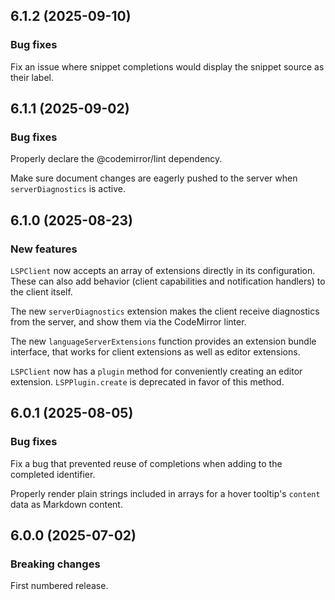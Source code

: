 ## 6.1.2 (2025-09-10)

### Bug fixes

Fix an issue where snippet completions would display the snippet source as their label.

## 6.1.1 (2025-09-02)

### Bug fixes

Properly declare the @codemirror/lint dependency.

Make sure document changes are eagerly pushed to the server when `serverDiagnostics` is active.

## 6.1.0 (2025-08-23)

### New features

`LSPClient` now accepts an array of extensions directly in its configuration. These can also add behavior (client capabilities and notification handlers) to the client itself.

The new `serverDiagnostics` extension makes the client receive diagnostics from the server, and show them via the CodeMirror linter.

The new `languageServerExtensions` function provides an extension bundle interface, that works for client extensions as well as editor extensions.

`LSPClient` now has a `plugin` method for conveniently creating an editor extension. `LSPPlugin.create` is deprecated in favor of this method.

## 6.0.1 (2025-08-05)

### Bug fixes

Fix a bug that prevented reuse of completions when adding to the completed identifier.

Properly render plain strings included in arrays for a hover tooltip's `content` data as Markdown content.

## 6.0.0 (2025-07-02)

### Breaking changes

First numbered release.
